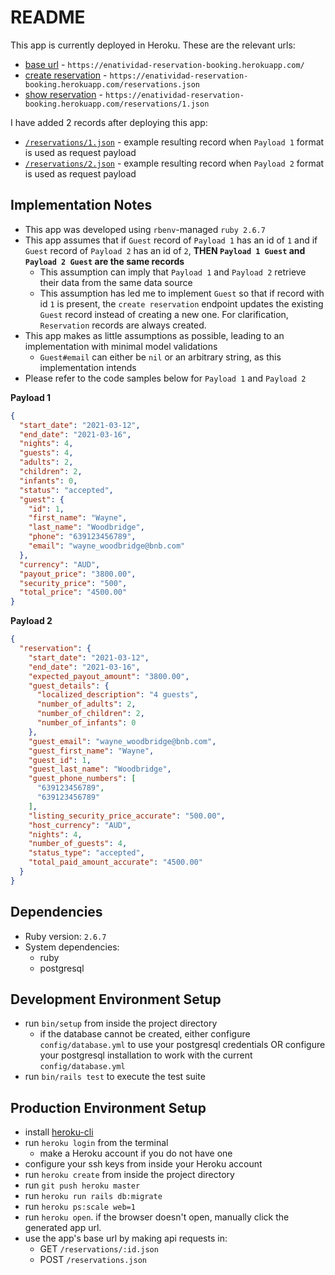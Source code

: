# README

This app is currently deployed in Heroku. These are the relevant urls:
- [base url](https://enatividad-reservation-booking.herokuapp.com/) -
  `https://enatividad-reservation-booking.herokuapp.com/`
- [create reservation](https://enatividad-reservation-booking.herokuapp.com/reservations.json) -
  `https://enatividad-reservation-booking.herokuapp.com/reservations.json`
- [show reservation](https://enatividad-reservation-booking.herokuapp.com/reservations/1.json) -
  `https://enatividad-reservation-booking.herokuapp.com/reservations/1.json`

I have added 2 records after deploying this app:
- [`/reservations/1.json`](https://enatividad-reservation-booking.herokuapp.com/reservations/1.json) -
  example resulting record when `Payload 1` format is used as request payload
- [`/reservations/2.json`](https://enatividad-reservation-booking.herokuapp.com/reservations/2.json) -
  example resulting record when `Payload 2` format is used as request payload

## Implementation Notes

- This app was developed using `rbenv`-managed `ruby 2.6.7`
- This app assumes that if `Guest` record of `Payload 1` has an id of `1` and
  if `Guest` record of `Payload 2` has an id of `2`, __THEN `Payload 1 Guest`
  and `Payload 2 Guest` are the same records__
  - This assumption can imply that `Payload 1` and `Payload 2` retrieve their
    data from the same data source
  - This assumption has led me to implement `Guest` so that if record with
    id `1` is present, the `create reservation` endpoint updates the existing
    `Guest` record instead of creating a new one. For clarification,
    `Reservation` records are always created.
- This app makes as little assumptions as possible, leading to an implementation
  with minimal model validations
  - `Guest#email` can either be `nil` or an arbitrary string, as this
    implementation intends
- Please refer to the code samples below for `Payload 1` and `Payload 2`

__Payload 1__
```json
{
  "start_date": "2021-03-12",
  "end_date": "2021-03-16",
  "nights": 4,
  "guests": 4,
  "adults": 2,
  "children": 2,
  "infants": 0,
  "status": "accepted",
  "guest": {
    "id": 1,
    "first_name": "Wayne",
    "last_name": "Woodbridge",
    "phone": "639123456789",
    "email": "wayne_woodbridge@bnb.com"
  },
  "currency": "AUD",
  "payout_price": "3800.00",
  "security_price": "500",
  "total_price": "4500.00"
}
```

__Payload 2__
```json
{
  "reservation": {
    "start_date": "2021-03-12",
    "end_date": "2021-03-16",
    "expected_payout_amount": "3800.00",
    "guest_details": {
      "localized_description": "4 guests",
      "number_of_adults": 2,
      "number_of_children": 2,
      "number_of_infants": 0
    },
    "guest_email": "wayne_woodbridge@bnb.com",
    "guest_first_name": "Wayne",
    "guest_id": 1,
    "guest_last_name": "Woodbridge",
    "guest_phone_numbers": [
      "639123456789",
      "639123456789"
    ],
    "listing_security_price_accurate": "500.00",
    "host_currency": "AUD",
    "nights": 4,
    "number_of_guests": 4,
    "status_type": "accepted",
    "total_paid_amount_accurate": "4500.00"
  }
}
```

## Dependencies

- Ruby version: `2.6.7`
- System dependencies:
  - ruby
  - postgresql

## Development Environment Setup

- run `bin/setup` from inside the project directory
  - if the database cannot be created, either configure `config/database.yml` to
    use your postgresql credentials OR configure your postgresql installation to
    work with the current `config/database.yml`
- run `bin/rails test` to execute the test suite

## Production Environment Setup

- install [heroku-cli](https://devcenter.heroku.com/articles/heroku-cli#download-and-install)
- run `heroku login` from the terminal
  - make a Heroku account if you do not have one
- configure your ssh keys from inside your Heroku account
- run `heroku create` from inside the project directory
- run `git push heroku master`
- run `heroku run rails db:migrate`
- run `heroku ps:scale web=1`
- run `heroku open`. if the browser doesn't open, manually click the generated
  app url.
- use the app's base url by making api requests in:
  - GET `/reservations/:id.json`
  - POST `/reservations.json`
